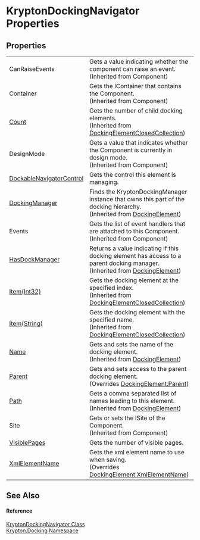 # KryptonDockingNavigator Properties




## Properties
<table>
<tr>
<td>CanRaiseEvents</td>
<td>Gets a value indicating whether the component can raise an event.<br />(Inherited from Component)</td></tr>
<tr>
<td>Container</td>
<td>Gets the IContainer that contains the Component.<br />(Inherited from Component)</td></tr>
<tr>
<td><a href="5850d012-df97-8ed5-743f-41d96c51a744.md">Count</a></td>
<td>Gets the number of child docking elements.<br />(Inherited from <a href="b45217df-c31e-9df9-dd90-e39ac4e0ee6c.md">DockingElementClosedCollection</a>)</td></tr>
<tr>
<td>DesignMode</td>
<td>Gets a value that indicates whether the Component is currently in design mode.<br />(Inherited from Component)</td></tr>
<tr>
<td><a href="39759fc9-97b5-918f-98a8-7c456bb5af1b.md">DockableNavigatorControl</a></td>
<td>Gets the control this element is managing.</td></tr>
<tr>
<td><a href="4103a35d-0a11-3332-7876-cbf267591820.md">DockingManager</a></td>
<td>Finds the KryptonDockingManager instance that owns this part of the docking hierarchy.<br />(Inherited from <a href="c7e1effe-a990-657a-ec94-d84a8ce57b9a.md">DockingElement</a>)</td></tr>
<tr>
<td>Events</td>
<td>Gets the list of event handlers that are attached to this Component.<br />(Inherited from Component)</td></tr>
<tr>
<td><a href="134969b5-adb5-ae31-fd5d-3857d707dd69.md">HasDockManager</a></td>
<td>Returns a value indicating if this docking element has access to a parent docking manager.<br />(Inherited from <a href="c7e1effe-a990-657a-ec94-d84a8ce57b9a.md">DockingElement</a>)</td></tr>
<tr>
<td><a href="b1535e0e-fc53-5d2a-82df-33d4735f589f.md">Item(Int32)</a></td>
<td>Gets the docking element at the specified index.<br />(Inherited from <a href="b45217df-c31e-9df9-dd90-e39ac4e0ee6c.md">DockingElementClosedCollection</a>)</td></tr>
<tr>
<td><a href="561ac521-f59c-8633-422c-ccf7a56d7f17.md">Item(String)</a></td>
<td>Gets the docking element with the specified name.<br />(Inherited from <a href="b45217df-c31e-9df9-dd90-e39ac4e0ee6c.md">DockingElementClosedCollection</a>)</td></tr>
<tr>
<td><a href="7e403b60-f665-e029-09d0-7f4cebed546f.md">Name</a></td>
<td>Gets and sets the name of the docking element.<br />(Inherited from <a href="c7e1effe-a990-657a-ec94-d84a8ce57b9a.md">DockingElement</a>)</td></tr>
<tr>
<td><a href="ad56cf40-4f9f-66ca-34c7-2eae039ab907.md">Parent</a></td>
<td>Gets and sets access to the parent docking element.<br />(Overrides <a href="006c88bd-c8c8-e42e-8987-a15a58c5d1c6.md">DockingElement.Parent</a>)</td></tr>
<tr>
<td><a href="1f4c9804-d0b7-aa40-25a4-273a21777e74.md">Path</a></td>
<td>Gets a comma separated list of names leading to this element.<br />(Inherited from <a href="c7e1effe-a990-657a-ec94-d84a8ce57b9a.md">DockingElement</a>)</td></tr>
<tr>
<td>Site</td>
<td>Gets or sets the ISite of the Component.<br />(Inherited from Component)</td></tr>
<tr>
<td><a href="957b6752-de4b-40c7-a857-9e847230178c.md">VisiblePages</a></td>
<td>Gets the number of visible pages.</td></tr>
<tr>
<td><a href="33547f12-9a6c-28bc-ea64-e9fe2d72a213.md">XmlElementName</a></td>
<td>Gets the xml element name to use when saving.<br />(Overrides <a href="78438ffd-fede-0761-9460-0ada392f6836.md">DockingElement.XmlElementName</a>)</td></tr>
</table>

## See Also


#### Reference
<a href="6f08c251-cb6b-a0e4-cae2-119443dd287b.md">KryptonDockingNavigator Class</a>  
<a href="98399376-cf41-9454-4b4d-4fab2ca20bc7.md">Krypton.Docking Namespace</a>  
